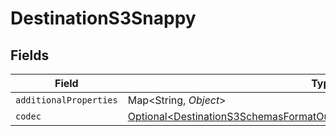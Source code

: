 # DestinationS3Snappy


## Fields

| Field                                                                                                                                                          | Type                                                                                                                                                           | Required                                                                                                                                                       | Description                                                                                                                                                    |
| -------------------------------------------------------------------------------------------------------------------------------------------------------------- | -------------------------------------------------------------------------------------------------------------------------------------------------------------- | -------------------------------------------------------------------------------------------------------------------------------------------------------------- | -------------------------------------------------------------------------------------------------------------------------------------------------------------- |
| `additionalProperties`                                                                                                                                         | Map\<String, *Object*>                                                                                                                                         | :heavy_minus_sign:                                                                                                                                             | N/A                                                                                                                                                            |
| `codec`                                                                                                                                                        | [Optional\<DestinationS3SchemasFormatOutputFormat3CompressionCodecCodec>](../../models/shared/DestinationS3SchemasFormatOutputFormat3CompressionCodecCodec.md) | :heavy_minus_sign:                                                                                                                                             | N/A                                                                                                                                                            |